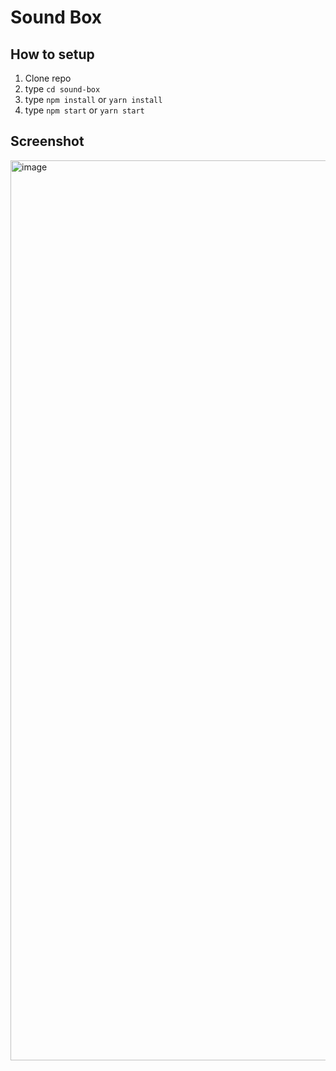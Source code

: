 # Sound Box

## How to setup
1. Clone repo
2. type `cd sound-box`
3. type `npm install` or `yarn install`
4. type `npm start` or `yarn start`

## Screenshot
<img width="1440" alt="image" src="https://user-images.githubusercontent.com/20131507/115089542-0ec57400-9f30-11eb-8cb1-004fd8995953.png">
